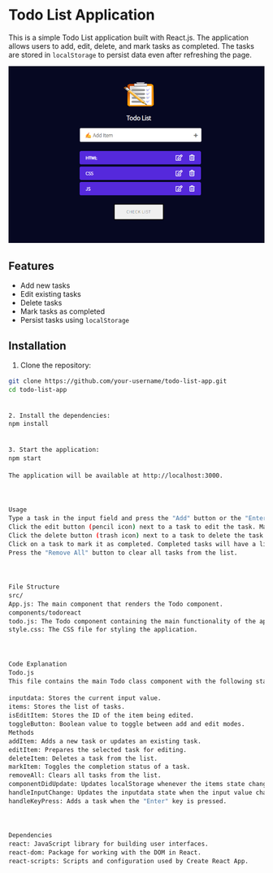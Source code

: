 # Todo List Application

This is a simple Todo List application built with React.js. The application allows users to add, edit, delete, and mark tasks as completed. The tasks are stored in `localStorage` to persist data even after refreshing the page.

![alt text](image.png)

## Features

- Add new tasks
- Edit existing tasks
- Delete tasks
- Mark tasks as completed
- Persist tasks using `localStorage`

## Installation

1. Clone the repository:

```bash
git clone https://github.com/your-username/todo-list-app.git
cd todo-list-app


2. Install the dependencies:
npm install


3. Start the application:
npm start

The application will be available at http://localhost:3000.



Usage
Type a task in the input field and press the "Add" button or the "Enter" key to add the task to the list.
Click the edit button (pencil icon) next to a task to edit the task. Make changes in the input field and press the "Edit" button or the "Enter" key to save the changes.
Click the delete button (trash icon) next to a task to delete the task.
Click on a task to mark it as completed. Completed tasks will have a line-through style.
Press the "Remove All" button to clear all tasks from the list.



File Structure
src/
App.js: The main component that renders the Todo component.
components/todoreact
todo.js: The Todo component containing the main functionality of the application.
style.css: The CSS file for styling the application.



Code Explanation
Todo.js
This file contains the main Todo class component with the following state variables:

inputdata: Stores the current input value.
items: Stores the list of tasks.
isEditItem: Stores the ID of the item being edited.
toggleButton: Boolean value to toggle between add and edit modes.
Methods
addItem: Adds a new task or updates an existing task.
editItem: Prepares the selected task for editing.
deleteItem: Deletes a task from the list.
markItem: Toggles the completion status of a task.
removeAll: Clears all tasks from the list.
componentDidUpdate: Updates localStorage whenever the items state changes.
handleInputChange: Updates the inputdata state when the input value changes.
handleKeyPress: Adds a task when the "Enter" key is pressed.



Dependencies
react: JavaScript library for building user interfaces.
react-dom: Package for working with the DOM in React.
react-scripts: Scripts and configuration used by Create React App.